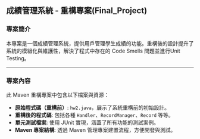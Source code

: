 ## 成績管理系統 - 重構專案(Final_Project)

### 專案簡介
本專案是一個成績管理系統，提供用戶管理學生成績的功能。重構後的設計提升了系統的模組化與維護性，解決了程式中存在的 Code Smells 問題並進行Unit Testing。

---
### 專案內容
此 Maven 重構專案中包含以下檔案與資源：

- **原始程式碼（重構前）**: `hw2.java`，展示了系統重構前的初始設計。
- **重構後的程式碼**: 包括各種 `Handler`、`RecordManager`、`Record` 等等。
- **單元測試檔案**: 使用 JUnit 實現，涵蓋了所有功能的測試案例。
- **Maven 專案結構**: 透過 Maven 管理專案建置流程，方便開發與測試。